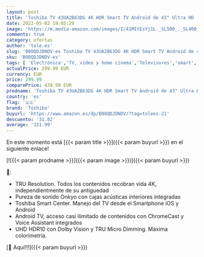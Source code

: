 ```yaml
---
layout: post
title: 'Toshiba TV 43UA2B63DG 4K HDR Smart TV Android de 43" Ultra HD  3840 x 2160   Chromecast y Google Assistant Integrados'
date: 2022-05-02 19:05:29
image: 'https://m.media-amazon.com/images/I/41MItEsYj1L._SL500_._SL400_.jpg'
comments: true
category: ofertas
author: 'tole.es'
slug: 'B08QDJDNDV-es Toshiba TV 43UA2B63DG 4K HDR Smart TV Android de 43" Ultra...'
sku: 'B08QDJDNDV-es'
tags: [ 'Electrónica','TV, vídeo y home cinema','Televisores','smart','toshiba','tv','🇪🇸', ]
actualPrice: 299.99 EUR
currency: EUR
price: 299.99
comparePrice: 439.99 EUR
prodname: 'Toshiba TV 43UA2B63DG 4K HDR Smart TV Android de 43" Ultra HD  3840 x 2160   Chromecast y Google Assistant Integrados'
country: 'es'
flag: '🇪🇸'
brand: 'Toshiba'
buyurl: 'https://www.amazon.es/dp/B08QDJDNDV/?tag=tolees-21'
descuento: '31.82'
average: '331.99'
---
```


En este momento está [{{< param title >}}]({{< param buyurl >}}) en el siguiente enlace!

[![{{< param prodname >}}]({{< param image >}})]({{< param buyurl >}})

🔎:

- TRU Resolution. Todos los contenidos recobran vida 4K, independientmente de su antiguedad
- Pureza de sonido Onkyo con cajas acústicas interiores integradas
- Toshiba Smart Center. Manejo del TV desde el Smartphone iOS y Android
- Android TV, acceso casi ilimitado de contenidos con ChromeCast y Voice Assistant integrados
- UHD HDR10 con Dolby Vision y TRU Micro Dimming. Máxima colorimetría.

[🛒 Aquí!!!]({{< param buyurl >}})
